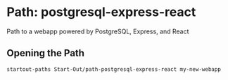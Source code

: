 # Path: postgresql-express-react
Path to a webapp powered by PostgreSQL, Express, and React

## Opening the Path

```shell
startout-paths Start-Out/path-postgresql-express-react my-new-webapp
```
